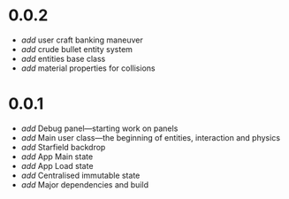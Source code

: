 # 0.0.2

* _add_ user craft banking maneuver
* _add_ crude bullet entity system
* _add_ entities base class
* _add_ material properties for collisions

# 0.0.1

* _add_ Debug panel—starting work on panels
* _add_ Main user class—the beginning of entities, interaction and physics
* _add_ Starfield backdrop
* _add_ App Main state
* _add_ App Load state
* _add_ Centralised immutable state
* _add_ Major dependencies and build
